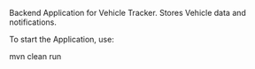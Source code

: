 Backend Application for Vehicle Tracker. Stores Vehicle data and notifications.

To start the Application, use:

mvn clean run
